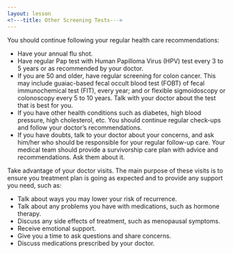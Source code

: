 ```yaml
---
layout: lesson
<!---title: Other Screening Tests--->
---
```


You should continue following your regular health care recommendations:

* Have your annual flu shot.
* Have regular Pap test with Human Papilloma Virus (HPV) test every 3 to 5 years or as recommended by your doctor. 
* If you are 50 and older, have regular screening for colon cancer. This may include guaiac-based fecal occult blood test (FOBT) of fecal immunochemical test (FIT), every year; and or flexible sigmoidoscopy or colonoscopy every 5 to 10 years. Talk with your doctor about the test that is best for you.
* If you have other health conditions such as diabetes, high blood pressure, high cholesterol, etc. You should continue regular check-ups and follow your doctor’s recommendations. 
* If you have doubts, talk to your doctor about your concerns, and ask him/her who should be responsible for your regular follow-up care. Your medical team should provide a survivorship care plan with advice and recommendations. Ask them about it.

Take advantage of your doctor visits. The main purpose of these visits is to ensure you treatment plan is going as expected and to provide any support you need, such as:

* Talk about ways you may lower your risk of recurrence.
* Talk about any problems you have with medications, such as hormone therapy.
* Discuss any side effects of treatment, such as menopausal symptoms.
* Receive emotional support.
* Give you a time to ask questions and share concerns.
* Discuss medications prescribed by your doctor.
